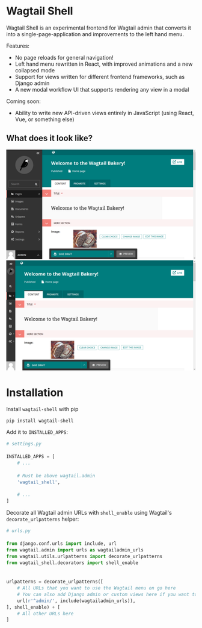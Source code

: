 # Wagtail Shell

Wagtail Shell is an experimental frontend for Wagtail admin that converts it into a single-page-application and improvements to the left hand menu.

Features:
 
 - No page reloads for general navigation!
 - Left hand menu rewritten in React, with improved animations and a new collapsed mode
 - Support for views written for different frontend frameworks, such as Django admin
 - A new modal workflow UI that supports rendering any view in a modal

Coming soon:

 - Ability to write new API-driven views entirely in JavaScript (using React, Vue, or something else)

## What does it look like?

![Wagtail Shell Expanded](/screenshots/expanded.png)
![Wagtail Shell Collapsed](/screenshots/collapsed.png)

# Installation

Install ``wagtail-shell`` with pip

    pip install wagtail-shell


Add it to ``INSTALLED_APPS``:

```python
# settings.py

INSTALLED_APPS = [
    # ...

    # Must be above wagtail.admin
    'wagtail_shell',

    # ...
]

```

Decorate all Wagtail admin URLs with ``shell_enable`` using Wagtail's ``decorate_urlpatterns`` helper:

```python
# urls.py

from django.conf.urls import include, url
from wagtail.admin import urls as wagtailadmin_urls
from wagtail.utils.urlpatterns import decorate_urlpatterns
from wagtail_shell.decorators import shell_enable


urlpatterns = decorate_urlpatterns([
    # All URLs that you want to use the Wagtail menu on go here
    # You can also add Django admin or custom views here if you want to!
    url(r'^admin/', include(wagtailadmin_urls)),
], shell_enable) + [
    # All other URLs here
]
```
